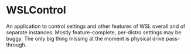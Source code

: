 # WSLControl

An application to control settings and other features of WSL overall and of separate instances. Mostly feature-complete, per-distro settings may be buggy. The only big thing missing at the moment is physical drive pass-through.
